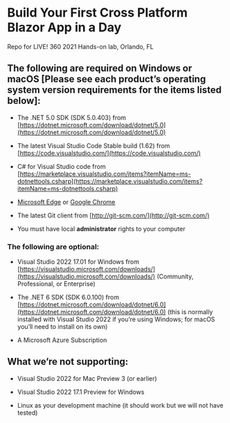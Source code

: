 # Build Your First Cross Platform Blazor App in a Day
Repo for LIVE! 360 2021 Hands-on lab, Orlando, FL

## The following are required on Windows or macOS [Please see each product’s operating system version requirements for the items listed below]:

- The .NET 5.0 SDK (SDK 5.0.403) from [https://dotnet.microsoft.com/download/dotnet/5.0](https://dotnet.microsoft.com/download/dotnet/5.0)

- The latest Visual Studio Code Stable build (1.62) from [https://code.visualstudio.com/](https://code.visualstudio.com/)

- C# for Visual Studio code from [https://marketplace.visualstudio.com/items?itemName=ms-dotnettools.csharp](https://marketplace.visualstudio.com/items?itemName=ms-dotnettools.csharp)

- [Microsoft Edge](https://www.microsoft.com/en-us/edge?r=1) or [Google Chrome](https://www.google.com/chrome/)

- The latest Git client from [http://git-scm.com/](http://git-scm.com/)

- You must have local **administrator** rights to your computer

 
### The following are optional:

- Visual Studio 2022 17.01 for Windows from [https://visualstudio.microsoft.com/downloads/](https://visualstudio.microsoft.com/downloads/) (Community, Professional, or Enterprise)

- The .NET 6 SDK (SDK 6.0.100) from [https://dotnet.microsoft.com/download/dotnet/6.0](https://dotnet.microsoft.com/download/dotnet/6.0) (this is normally installed with Visual Studio 2022 if you’re using Windows; for macOS you’ll need  to install on its own)

- A Microsoft Azure Subscription
 
## What we’re not supporting:

- Visual Studio 2022 for Mac Preview 3 (or earlier)

- Visual Studio 2022 17.1 Preview for Windows

- Linux as your development machine (it should work but we will not have tested)
